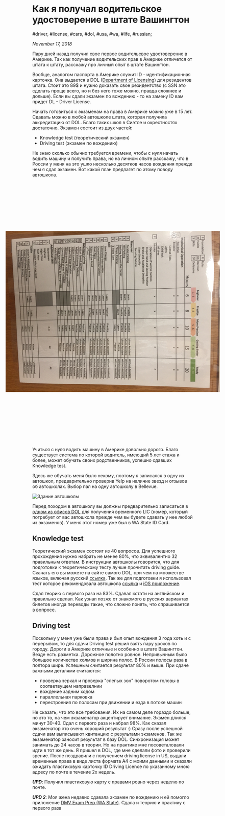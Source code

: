 # Как я получал водительское удостоверение в штате Вашингтон

#driver, #license, #cars, #dol, #usa, #wa, #life, #russian;

_November 17, 2018_

Пару дней назад получил свое первое водительсвое удостоверение в Америке.
Так как получение водительских прав в Америке отличется от штата к штату, расскажу про личный опыт в штате Вашингтон.

Вообще, аналогом паспорта в Америке служит ID - идентификационная карточка. Она выдается в DOL ([Department of Licensing](https://www.dol.wa.gov/)) для резидентов штата. Стоит это 89$ и нужно доказать свое резидентство (с SSN это сделать проще всего, но и без него тоже можно, правда сложнее и дольше). Если вы сдали экзамен по вождению - то на замену ID вам придет DL - Driver License.

Начать готовиться к экзаменам на права в Америке можно уже в 15 лет. Сдавать можно в любой автошколе штата, которая получила аккредитацию от DOL. Благо таких школ в Сиэтле и окрестностях достаточно. Экзамен состоит из двух частей:

  * Knowledge test (теоретический экзамен)
  * Driving test (экзамен по вождению)

Не знаю сколько обычно требуется времени, чтобы с нуля начать водить машину и получить права, но на личном опыте расскажу, что в России у меня на это ушло несколько десятков часов вождения прежде чем я сдал экзамен.
Вот какой план предлагет по этому поводу автошкола.

<img src="/images/how-to-get-driver-license-in-washington-state/plan_podgotovki_k_prakticheskomu_ekzamenu.JPG" alt="План подготовки к практическому экзамену" title="План подготовки к практическому экзамену" style="transform: rotate(90deg);margin: 5em auto;">

Учиться с нуля водить машину в Америке довольно дорого. Благо существует система по которой водитель, имеющий 5 лет стажа и более, может обучать своих родственников, успешно сдавших Knowledge test.

Здесь же обучать меня было некому, поэтому я записался в одну из автошкол, предварительно проверив Yelp на наличие звезд и отзывов об автошколах. Выбор пал на одну автошколу в Bellevue.

![Здание автошколы](https://s3-media3.fl.yelpcdn.com/bphoto/V-2NSIDQLmsVPZLEsCniJw/o.jpg "Здание автошколы")

Перед походом в автошколу вы должны предварительно записаться в [одном из офисов DOL](https://fortress.wa.gov/dol/dolprod/dsdoffices/?menu) для получения временного LIC (номер, который потребует от вас автошкола прежде чем вы будете сдавать у нее любой из экзаменов). У меня этот номер уже был в WA State ID Card.

## Knowledge test
Теоретический экзамен состоит из 40 вопросов. Для успешного прохождения нужно набрать не менее 80%, что эквивалентно 32 правильным ответам. В инструкции автошколы говорится, что для подготовки к теоретическому тесту лучше прочитать driving guide. Скачать его вы можете на сайте самого DOL, при чем на множестве языков, включая русский [ссылка](https://www.dol.wa.gov/driverslicense/docs/driverguide-russian.pdf). Так же для подготовки я использовал тест которое рекомендовала автошкола [cсылка](https://driving-tests.org/washington/) и [iOS приложение](https://apps.apple.com/us/app/dmv-exam-prep-wa-state/id1671025248).

Сдал теорию с первого раза на 83%. Сдавал кстати на английском и правильно сделал. Как узнал позже от знакомого в русских вариантах билетов иногда переводы такие, что сложно понять, что спрашивается в вопросе.

## Driving test
Поскольку у меня уже были права и был опыт вождения 3 года хоть и с перерывом, то для сдачи Driving test решил взять пару уроков по городу. Дороги в Америке отличные и особенно в штате Вашингтон. Везде есть разметка. Дорожное полотно ровное. Непривычным было большое количество холмов и ширина полос. В России полосы раза в полтора шире. Успешным считается результат 80% и выше. При сдаче важными деталями считаются:

  * проверка зеркал и проверка "слепых зон" поворотом головы в соответвущем направелнии
  * вождение задним ходом
  * параллельная парковка
  * перестроения по полосам при движении и езда в потоке машин

Не сказать, что это все требования. Их на самом деле гораздо больше, но это то, на чем экзаменатор акцентирует внимание.
Экзмен длился минут 30-40. Сдал с первого раза и набрал 98%. Как сказал экзаменатор это очень хороший результат :)
Сразу после успешной сдачи вам выписывают квитанцию с результами экзаменов. Так же экзаменатор заносит результат в базу DOL. Синхронизация может занимать до 24 часов в теории. Но на практике мне посоветаловали идти в тот же день. Я пришел в DOL, где мне сделали фото и проверили зрение. После поздравили с получением driving license in US, выдали временные права в виде листа формата А4 с моими данными и сказали ожидать пластиковую карточку ID Driving Licence по указанному мною адресу по почте в течение 2х недель.

_**UPD**_: Получил пластиковую карту с правами ровно через неделю по почте.

_**UPD 2**_: Моя жена недавно сдавала экзамен по вождению и ей помогло приложение [DMV Exam Prep (WA State)](https://apps.apple.com/us/app/dmv-exam-prep-wa-state/id1671025248). Сдала и теорию и практику с первого раза
